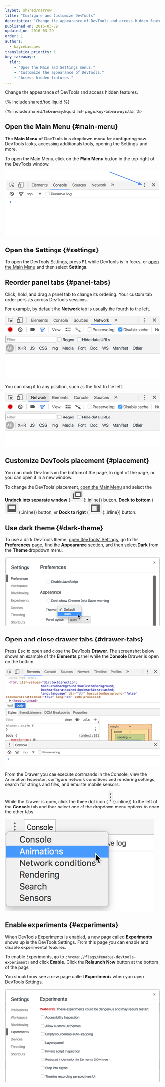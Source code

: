 ```yaml
---
layout: shared/narrow
title: "Configure and Customize DevTools"
description: "Change the appearance of DevTools and access hidden features."
published_on: 2016-03-29
updated_on: 2016-03-29
order: 1
authors:
  - kaycebasques
translation_priority: 0
key-takeaways:
  tldr:
    - "Open the Main and Settings menus."
    - "Customize the appearance of DevTools."
    - "Access hidden features."
---
```


<p class="intro">Change the appearance of DevTools and access hidden 
features.</p>

{% include shared/toc.liquid %}

{% include shared/takeaway.liquid list=page.key-takeaways.tldr %}

## Open the Main Menu {#main-menu}

The **Main Menu** of DevTools is a dropdown menu for configuring how
DevTools looks, accessing additionals tools, opening the Settings, and more.

To open the Main Menu, click on the **Main Menu** button in the top-right
of the DevTools window.

![main menu](images/main-menu.png)

## Open the Settings {#settings}

To open the DevTools Settings, press <kbd>F1</kbd> while DevTools is in focus,
or [open the Main Menu](#main-menu) and then select **Settings**.

## Reorder panel tabs {#panel-tabs}

Click, hold, and drag a panel tab to change its ordering. Your custom tab order
persists across DevTools sessions.

For example, by default the **Network** tab is usually the fourth to the left.

![before reorder](images/before-reorder.png)

You can drag it to any position, such as the first to the left.

![after reorder](images/after-reorder.png)

## Customize DevTools placement {#placement}

You can dock DevTools on the bottom of the page, to right of the page, or 
you can open it in a new window. 

To change the DevTools' placement, [open the Main Menu](#main-menu) and select
the **Undock into separate window** 
(![undock button](images/undock.png){:.inline})
button, **Dock to bottom** 
(![dock to bottom button](images/dock-bottom.png){:.inline})
button, or 
**Dock to right** 
(![dock to right button](images/dock-right.png){:.inline})
button. 

## Use dark theme {#dark-theme}

To use a dark DevTools theme, [open DevTools' Settings](#settings),
go to the **Preferences** page, find the **Appearance** section, and then
select **Dark** from the **Theme** dropdown menu.

![dark theme](images/dark-theme.png)

## Open and close drawer tabs {#drawer-tabs}

Press <kbd>Esc</kbd> to open and close the DevTools **Drawer**. The screenshot
below shows an example of the **Elements** panel while the **Console** Drawer
is open on the bottom.

![Elements panel with Drawer](images/drawer.png)

From the Drawer you can execute commands in the Console, view the Animation 
Inspector, configure network conditions and rendering settings, search for 
strings and files, and emulate mobile sensors.

While the Drawer is open, click the three dot icon
(![three dot icon](images/three-dot.png){:.inline}) to the left of the 
**Console** tab and then select one of the dropdown menu options to open the
other tabs.

![drawer tabs menu](images/drawer-tabs.png)

## Enable experiments {#experiments}

When DevTools Experiments is enabled, a new page called **Experiments**
shows up in the DevTools Settings. From this page you can enable and disable
experimental features.

To enable Experiments, go to `chrome://flags/#enable-devtools-experiments`
and click **Enable**. Click the **Relaunch Now** button at the bottom of the
page. 

You should now see a new page called **Experiments** when you open DevTools
Settings.

![DevTools Experiments](images/experiments.png)
